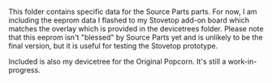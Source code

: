 This folder contains specific data for the Source Parts parts. For now,
I am including the eeprom data I flashed to my Stovetop add-on board
which matches the overlay which is provided in the devicetrees folder.
Please note that this eeprom isn't "blessed" by Source Parts yet and is
unlikely to be the final version, but it is useful for testing the
Stovetop prototype.

Included is also my devicetree for the Original Popcorn. It's still a
work-in-progress.

